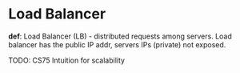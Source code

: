 # Load Balancer
**def**: Load Balancer (LB) - distributed requests among servers. Load balancer has the public IP addr, servers IPs (private) not exposed. 

TODO: CS75 Intuition for scalability
